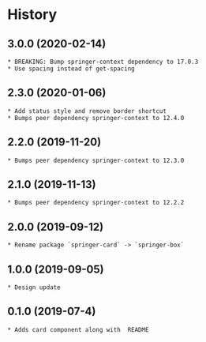 # History

## 3.0.0 (2020-02-14)
	* BREAKING: Bump springer-context dependency to 17.0.3
	* Use spacing instead of get-spacing

## 2.3.0 (2020-01-06)
    * Add status style and remove border shortcut
    * Bumps peer dependency springer-context to 12.4.0
    
## 2.2.0 (2019-11-20)
    * Bumps peer dependency springer-context to 12.3.0
    
## 2.1.0 (2019-11-13)
    * Bumps peer dependency springer-context to 12.2.2
    
## 2.0.0 (2019-09-12)
    * Rename package `springer-card` -> `springer-box`

## 1.0.0 (2019-09-05)
    * Design update

## 0.1.0 (2019-07-4)
    * Adds card component along with  README
